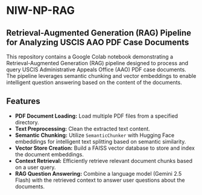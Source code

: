 # NIW-NP-RAG

## Retrieval-Augmented Generation (RAG) Pipeline for Analyzing USCIS AAO PDF Case Documents

This repository contains a Google Colab notebook demonstrating a Retrieval-Augmented Generation (RAG) pipeline designed to process and query USCIS Administrative Appeals Office (AAO) PDF case documents. The pipeline leverages semantic chunking and vector embeddings to enable intelligent question answering based on the content of the documents.

## Features

- **PDF Document Loading:** Load multiple PDF files from a specified directory.
- **Text Preprocessing:** Clean the extracted text content.
- **Semantic Chunking:** Utilize `SemanticChunker` with Hugging Face embeddings for intelligent text splitting based on semantic similarity.
- **Vector Store Creation:** Build a FAISS vector database to store and index the document embeddings.
- **Context Retrieval:** Efficiently retrieve relevant document chunks based on a user query.
- **RAG Question Answering:** Combine a language model (Gemini 2.5 Flash) with the retrieved context to answer user questions about the documents.
